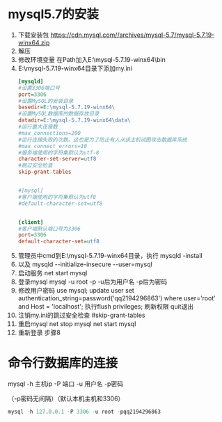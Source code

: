 # mysql5.7的安装

1. 下载安装包
   https://cdn.mysql.com//archives/mysql-5.7/mysql-5.7.19-winx64.zip
2. 解压
3. 修改环境变量
   在Path加入E:\mysql-5.7.19-winx64\bin
4. E:\mysql-5.7.19-winx64目录下添加my.ini
   ```ini
   [mysqld]
   #设置3306端口号
   port=3306
   #设置MySQL的安装目录
   basedir=E:\mysql-5.7.19-winx64\
   #设置MySQL数据库的数据存放目录
   datadir=E:\mysql-5.7.19-winx64\data\
   #运行最大连接数
   #max_connections=200
   #运行连接失败的次数。这也是为了防止有人从该主机试图攻击数据库系统
   #max_connect_errors=10
   #服务端使用的字符集默认为utf-8
   character-set-server=utf8
   #跳过安全检查
   skip-grant-tables


   #[mysql]
   #客户端使用的字符集默认为utf8
   #default-character-set=utf8


   [client]
   #客户端默认端口号为3306
   port=3306
   default-character-set=utf8
   ```
5. 管理员中cmd到E:\mysql-5.7.19-winx64目录，执行  mysqld -install
6. 以及  mysqld --initialize-insecure --user=mysql
7. 启动服务  net start mysql
8. 登录mysql  mysql -u root -p        -u后为用户名  -p后为密码
9. 修改用户密码  use mysql;
   update user set authentication_string=password('qq2194296863') where user='root' and Host = 'localhost';
   执行flush privileges; 刷新权限
   quit退出
10. 注销my.ini的跳过安全检查 #skip-grant-tables
11. 重启mysql  net stop mysql       net start mysql
12. 重新登录 步骤8

# 命令行数据库的连接

mysql -h 主机ip -P 端口 -u 用户名 -p密码

（-p密码无间隔）（默认本机主机和3306）

```sql
mysql -h 127.0.0.1 -P 3306 -u root -pqq2194296863
```
